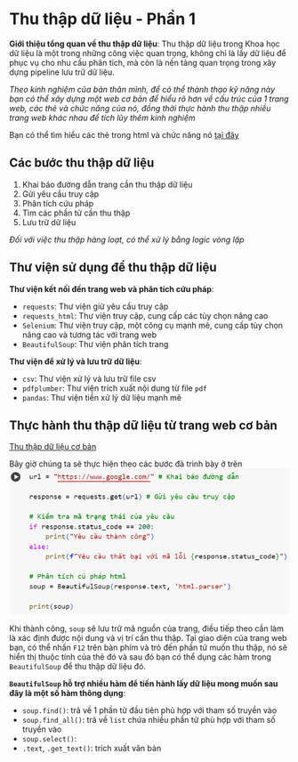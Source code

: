 # Thu thập dữ liệu - Phần 1

**Giới thiệu tổng quan về thu thập dữ liệu**: Thu thập dữ liệu trong Khoa học dữ liệu là một trong những công việc quan trọng, không chỉ là lấy dữ liệu để phục vụ cho nhu cầu phân tích, mà còn là nền tảng quan trọng trong xây dựng pipeline lưu trữ dữ liệu.

*Theo kinh nghiệm của bản thân mình, để có thể thành thạo kỹ năng này bạn có thể xây dựng một web cơ bản để hiểu rõ hơn về cấu trúc của 1 trang web, các thẻ và chức năng của nó, đồng thời thực hành thu thập nhiều trang web khác nhau để tích lũy thêm kinh nghiệm*

Bạn có thể tìm hiểu các thẻ trong html và chức năng nó [tại đây](assets/posts/html/1-the-html.md) 

## Các bước thu thập dữ liệu

1. Khai báo đường dẫn trang cần thu thập dữ liệu
2. Gửi yêu cầu truy cập
3. Phân tích cứu pháp
4. Tìm các phần tử cần thu thập
5. Lưu trữ dữ liệu

*Đối với việc thu thập hàng loạt, có thể xử lý bằng logic vòng lặp*

## Thư viện sử dụng để thu thập dữ liệu

**Thư viện kết nối đến trang web và phân tích cứu pháp**:
* `requests`: Thư viện giử yêu cầu truy cập
* `requests_html`: Thư viện truy cập, cung cấp các tùy chọn nâng cao
* `Selenium`: Thư viện truy cập, một công cụ mạnh mẽ, cung cấp tùy chọn nâng cao và tương tác với trang web
* `BeautifulSoup`: Thư viện phân tích trang

**Thư viện để xử lý và lưu trữ dữ liệu**:
* `csv`: Thư viện xử lý và lưu trữ file csv
* `pdfplumber`: Thư viện trích xuất nội dung từ file  `pdf`
* `pandas`: Thư viện tiền xử lý dữ liệu mạnh mẽ

## Thực hành thu thập dữ liệu từ trang web cơ bản

[Thu thập dữ liệu cơ bản](https://colab.research.google.com/drive/1Zhxx7Wm8VRQ1HiCAXdqbccMatfvUr9gR?usp=sharing)

Bây giờ chúng ta sẽ thực hiện theo các bước đã trình bày ở trên
![Thực hành](assets/images/thu-thap-du-lieu/1-thuc-hanh.png)

Khi thành công, `soup` sẽ lưu trữ mã nguồn của trang, điều tiếp theo cần làm là xác định được nội dung và vị trí cần thu thập. Tại giao diện của trang web bạn, có thể nhấn `F12` trên bàn phím và trỏ đến phần tử muốn thu thập, nó sẽ hiển thị thuộc tính của thẻ đó và sau đó bạn có thể dụng các hàm trong `BeautifulSoup` để thu thập dữ liệu đó.

**`BeautifulSoup` hỗ trợ nhiều hàm để tiến hành lấy dữ liệu mong muốn sau đây là một số hàm thông dụng**:
* `soup.find()`: trả về 1 phần tử đầu tiên phù hợp với tham số truyền vào
* `soup.find_all()`: trả về `list` chứa nhiều phần tử phù hợp với tham số truyền vào
* `soup.select()`:
* `.text`, `.get_text()`: trích xuất văn bản

